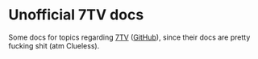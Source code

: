 # Unofficial 7TV docs

Some docs for topics regarding [7TV](https://7tv.app/) ([GitHub](https://github.com/SevenTV)), since their docs are pretty fucking shit (atm Clueless).
